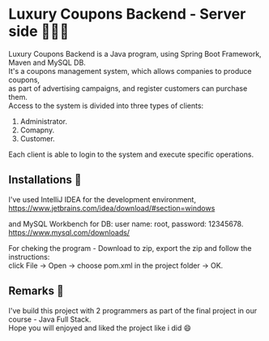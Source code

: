 # Luxury Coupons Backend - Server side 👩🏻‍💻

Luxury Coupons Backend is a Java program, using Spring Boot Framework, Maven and MySQL DB.\
It's a coupons management system, which allows companies to produce coupons,\
as part of advertising campaigns, and register customers can purchase them.\
Access to the system is divided into three types of clients:
1. Administrator.
2. Comapny.
3. Customer.

Each client is able to login to the system and execute specific operations.

## Installations 🔧
I've used IntelliJ IDEA for the development environment,\
https://www.jetbrains.com/idea/download/#section=windows

and MySQL Workbench for DB: user name: root, password: 12345678.\
https://www.mysql.com/downloads/

For cheking the program - Download to zip, export the zip and follow the instructions:\
click File -> Open -> choose pom.xml in the project folder -> OK.

## Remarks 📝
I've build this project with 2 programmers as part of the final project in our course - Java Full Stack.\
Hope you will enjoyed and liked the project like i did 😄
